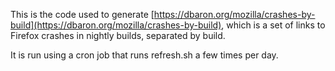 This is the code used to generate [https://dbaron.org/mozilla/crashes-by-build](https://dbaron.org/mozilla/crashes-by-build), which is a set of links to Firefox crashes in nightly builds, separated by build.

It is run using a cron job that runs refresh.sh a few times per day.
